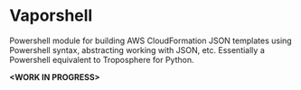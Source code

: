 # Vaporshell
Powershell module for building AWS CloudFormation JSON templates using Powershell syntax, abstracting working with JSON, etc. Essentially a Powershell equivalent to Troposphere for Python. 

**&lt;WORK IN PROGRESS>**
